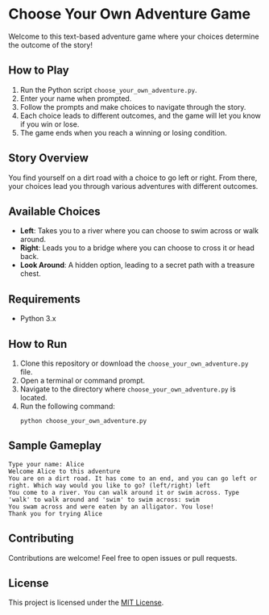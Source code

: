 # Choose Your Own Adventure Game

Welcome to this text-based adventure game where your choices determine the outcome of the story!

## How to Play

1. Run the Python script `choose_your_own_adventure.py`.
2. Enter your name when prompted.
3. Follow the prompts and make choices to navigate through the story.
4. Each choice leads to different outcomes, and the game will let you know if you win or lose.
5. The game ends when you reach a winning or losing condition.

## Story Overview

You find yourself on a dirt road with a choice to go left or right. From there, your choices lead you through various adventures with different outcomes.

## Available Choices

- **Left**: Takes you to a river where you can choose to swim across or walk around.
- **Right**: Leads you to a bridge where you can choose to cross it or head back.
- **Look Around**: A hidden option, leading to a secret path with a treasure chest.

## Requirements

- Python 3.x

## How to Run

1. Clone this repository or download the `choose_your_own_adventure.py` file.
2. Open a terminal or command prompt.
3. Navigate to the directory where `choose_your_own_adventure.py` is located.
4. Run the following command:
   ```
   python choose_your_own_adventure.py
   ```

## Sample Gameplay

```
Type your name: Alice
Welcome Alice to this adventure
You are on a dirt road. It has come to an end, and you can go left or right. Which way would you like to go? (left/right) left
You come to a river. You can walk around it or swim across. Type 'walk' to walk around and 'swim' to swim across: swim
You swam across and were eaten by an alligator. You lose!
Thank you for trying Alice
```

## Contributing

Contributions are welcome! Feel free to open issues or pull requests.

## License

This project is licensed under the [MIT License](LICENSE).